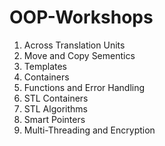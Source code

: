 # OOP-Workshops
1. Across Translation Units
2. Move and Copy Sementics
3. Templates
4. Containers
5. Functions and Error Handling
6. STL Containers
7. STL Algorithms
8. Smart Pointers
9. Multi-Threading and Encryption
